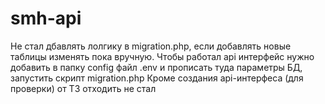 # smh-api

Не стал дбавлять лолгику в migration.php, если добавлять новые таблицы изменять пока вручную.
Чтобы работал api интерфейс нужно добавить в папку config файл .env и прописать туда параметры БД,
запустить скрипт migration.php
Кроме создания api-интерфеса (для проверки) от ТЗ отходить не стал